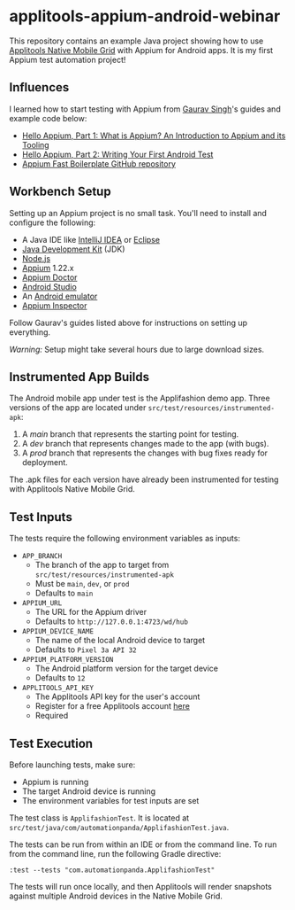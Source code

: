 # applitools-appium-android-webinar

This repository contains an example Java project showing how to use
[Applitools Native Mobile Grid](https://applitools.com/platform/native-mobile-grid/)
with Appium for Android apps.
It is my first Appium test automation project!


## Influences

I learned how to start testing with Appium from
[Gaurav Singh](https://twitter.com/automationhacks)'s guides and example code below:

* [Hello Appium, Part 1: What is Appium? An Introduction to Appium and its Tooling](https://applitools.com/blog/what-is-appium-introduction-to-appium/)
* [Hello Appium, Part 2: Writing Your First Android Test](https://applitools.com/blog/how-to-write-android-test-appium/)
* [Appium Fast Boilerplate GitHub repository](https://github.com/automationhacks/appium-fast-boilerplate)


## Workbench Setup

Setting up an Appium project is no small task.
You'll need to install and configure the following:

* A Java IDE like [IntelliJ IDEA](https://www.jetbrains.com/idea/) or [Eclipse](https://www.eclipse.org/)
* [Java Development Kit](https://www.oracle.com/java/technologies/downloads/) (JDK)
* [Node.js](https://nodejs.org/)
* [Appium](https://appium.io/) 1.22.x
* [Appium Doctor](https://github.com/appium/appium-doctor)
* [Android Studio](https://developer.android.com/studio)
* An [Android emulator](https://developer.android.com/studio/run/emulator)
* [Appium Inspector](https://github.com/appium/appium-inspector)

Follow Gaurav's guides listed above for instructions on setting up everything.

*Warning:* Setup might take several hours due to large download sizes.


## Instrumented App Builds

The Android mobile app under test is the Applifashion demo app.
Three versions of the app are located under `src/test/resources/instrumented-apk`:

1. A *main* branch that represents the starting point for testing.
2. A *dev* branch that represents changes made to the app (with bugs).
3. A *prod* branch that represents the changes with bug fixes ready for deployment.

The .apk files for each version have already been instrumented for testing with Applitools Native Mobile Grid.


## Test Inputs

The tests require the following environment variables as inputs:

* `APP_BRANCH`
  * The branch of the app to target from `src/test/resources/instrumented-apk`
  * Must be `main`, `dev`, or `prod`
  * Defaults to `main`
* `APPIUM_URL`
  * The URL for the Appium driver
  * Defaults to `http://127.0.0.1:4723/wd/hub`
* `APPIUM_DEVICE_NAME`
  * The name of the local Android device to target
  * Defaults to `Pixel 3a API 32`
* `APPIUM_PLATFORM_VERSION`
  * The Android platform version for the target device
  * Defaults to `12`
* `APPLITOOLS_API_KEY`
  * The Applitools API key for the user's account
  * Register for a free Applitools account [here](https://auth.applitools.com/users/register)
  * Required


## Test Execution

Before launching tests, make sure:

* Appium is running
* The target Android device is running
* The environment variables for test inputs are set

The test class is `ApplifashionTest`.
It is located at `src/test/java/com/automationpanda/ApplifashionTest.java`.

The tests can be run from within an IDE or from the command line.
To run from the command line, run the following Gradle directive:

```
:test --tests "com.automationpanda.ApplifashionTest"
```

The tests will run once locally,
and then Applitools will render snapshots against multiple Android devices in the Native Mobile Grid.